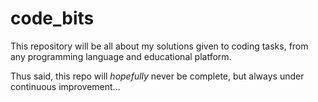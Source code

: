 # code_bits
This repository will be all about my solutions given to coding tasks, from any programming language and educational platform.

Thus said, this repo will *hopefully* never be complete, but always under continuous improvement... 
